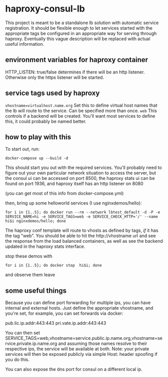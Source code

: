 
# haproxy-consul-lb

This project is meant to be a standalone lb solution with automatic service registration.  It should be flexible enough to let services started with the appropriate tags be configured in an appropriate way for serving through haproxy.  Eventually this vague description will be replaced with actual useful information.

## environment variables for haproxy container

HTTP_LISTEN: true/false  determines if there will be an http listener.  Otherwise only the https listener will be started.

## service tags used by haproxy

`vhostname=virtualhost.name.org` Set this to define virtual host names that the lb will route to the service.  Can be specified more than once.
`web` This controls if a backend will be created.  You'll want most services to define this, it could probably be named better.

## how to play with this

To start out, run:

```docker-compose up --build -d```

This should start you out with the required services.  You'll probably need to figure out your own particular network situation to access the server, but the consul ui can be accessed on port 8500, the haproxy stats ui can be found on port 1936, and haproxy itself has an http listener on 8080

(you can get most of this info from docker-compose.yml)

then, bring up some helloworld services (I use nginxdemos/hello):

```for i in {1..5}; do docker run --rm --network lbtest_default -d -P -e SERVICE_NAME=hi -e SERVICE_TAGS=web -e SERVICE_CHECK_HTTP='/' --name hi$i nginxdemos/hello; done```

The haproxy conf template will route to vhosts as defined by tags, _if_ it has the tag "web".  You should be able to hit the http://vhostname url and see the response from the load balanced containers, as well as see the backend updated in the haproxy stats interface.

stop these demos with

```for i in {1..5}; do docker stop  hi$i; done```

and observe them leave

## some useful things

Because you can define port forwarding for multiple ips, you can have internal and external hosts.  Just define the appropriate vhostname, and you're set, for example, you can set forwards via docker:

pub.lic.ip.addr:443:443
pri.vate.ip.addr:443:443

You can then set SERVICE_TAGS=web,vhostname\=service.public.ip.name.org,vhostname\=service.private.ip.name.org and assuming those names resolve to their respective ips, the service will be available at both.  Note: your private services will then be exposed publicly via simple Host: header spoofing if you do this.  

You can also expose the dns port for consul on a different local ip.

